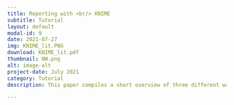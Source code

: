 ```yaml
---
title: Reporting with <br/> KNIME
subtitle: Tutorial
layout: default
modal-id: 9
date: 2021-07-27
img: KNIME_lit.PNG
download: KNIME_lit.pdf
thumbnail: NW.png
alt: image-alt
project-date: July 2021
category: Tutorial
description: This paper compiles a short overview of three different ways of integrating data analysis with reporting features in KNIME.

---
```

